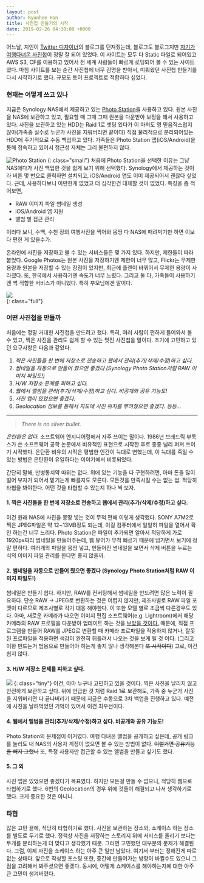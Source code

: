 ```yaml
---
layout: post
author: Ryunhee Han
title: 사진첩 만들기의 시작
date: 2019-02-26 04:30:00 +0000
---
```

어느날, 지인이 [Twitter 디자이너](http://paulstamatiou.com)의 블로그를 던져줬는데, 블로그도 블로그지만 [자기가 여행다녀온 사진첩](https://paulstamatiou.com/photos/)이 정말 잘 되어 있었다. 이 사이트는 모두 다 Static 파일로 되어있고 AWS S3, CF를 이용하고 있어서 전 세계 사람들이 빠르게 로딩되어 볼 수 있는 사이트였다. 마침 사이트를 보는 순간 사진첩에 너무 감명을 받아서, 미뤄왔던 사진첩 만들기를 다시 시작하기로 했다. 규모도 토이 프로젝트로 적합하다 싶었다. 

### 현재는 어떻게 쓰고 있나
지금은 Synology NAS에서 제공하고 있는 [Photo Station](https://www.synology.com/ko-kr/dsm/feature/photo_station)을 사용하고 있다. 원본 사진을 NAS에 보관하고 있고, 필요할 때 그때 그때 원본을 다운받아 보정을 해서 사용하고 있다. 사진을 보관하고 있는 HDD는 Raid 1로 셋팅 있다가 이 마저도 영 믿음직스럽지 않아(가족중 실수로 누군가 사진을 지워버리면 끝이다) 직접 물리적으로 분리되어있는 HDD에 주기적으로 수동 백업하고 있다. 가족들은 Photo Station 앱(iOS/Android)을 통해 접속하고 있어서 접근성 자체는 그리 불편하지 않다.

![Photo Station](https://farm8.staticflickr.com/7911/32328174257_129b0e3436_b.jpg)
{: class="small"}
처음에 Photo Station을 선택한 이유는 그냥 NAS에다가 사진 백업한 것을 쉽게 보기 위해 선택했다. Synology에서 제공하는 것이라 버튼 몇 번으로 클릭하면 설치되고, iOS/Android 앱도 이미 제공되어서 괜찮다 싶었다. 근데, 사용하다보니 이만한게 없었고 더 심각한건 대체할 것이 없었다. 특징을 좀 적어보면,

- RAW 이미지 파일 썸네일 생성
- iOS/Android 앱 지원
- 앨범 별 접근 관리

이러다 보니, 수백, 수천 장의 여행사진을 찍어와 몽땅 다 NAS에 때려박기만 하면 이보다 편한 게 있을수가.

온라인에 사진을 저장하고 볼 수 있는 서비스들은 몇 가지 있다. 하지만, 제한들이 따라 붙었다. Google Photos는 원본 사진을 저장하기엔 제한이 너무 많고, Flickr는 무제한 용량과 원본을 저장할 수 있는 장점이 있지만, 최근에 플랜이 바뀌어서 무제한 용량이 사라졌다. 또, 한국에서 사용하기엔 속도가 너무 느렸다. 그리고 둘 다, 가족들이 사용하기엔 썩 적합한 서비스가 아니였다. 특히 부모님에겐 말이다.

![](https://farm8.staticflickr.com/7850/47198855342_2150f53a36_o.jpg)  
{: class="full"}

### 어떤 사진첩을 만들까
처음에는 정말 거대한 사진첩을 만드려고 했다. 특히, 여러 사람이 편하게 들어와서 볼 수 있고, 찍은 사진을 관리도 쉽게 할 수 있는 멋진 사진첩을 말이다. 초기에 고민하고 있던 요구사항은 다음과 같았다.


1. *찍은 사진들을 한 번에 저장소로 전송하고 웹에서 관리(추가/삭제/수정)하고 싶다.*
2. *썸네일을 자동으로 만들어 줬으면 좋겠다 (Synology Photo Station처럼 RAW 이미지 파일도!)*
3. *H/W 저장소 문제를 피하고 싶다.*
4. *웹에서 앨범을 관리(추가/삭제/수정)하고 싶다. 비공개와 공유 기능도!*
5. *사진 앱이 있었으면 좋겠다.*
6. *Geolocation 정보를 통해서 지도에 사진 위치를 뿌려줬으면 좋겠다. 등등...*

---

> _There is no silver bullet._

_은탄환은 없다._ 소프트웨어 엔지니어링에서 자주 쓰이는 말이다. 1986년 브레드릭 부룩스가 쓴 소프트웨어 공학 논문에서 비유적인 표현으로 시작한 후로 종종 널리 퍼져 쓰이기 시작했다. 은탄환 비유의 시작은 평범한 인간이 늑대로 변했는데, 이 늑대를 죽일 수 있는 방법은 은탄환이 유일하다는 이야기에서 비롯되었다.

간단히 말해, 만병통치약 따위는 없다. 위에 있는 기능을 다 구현하려면, 아마 돈을 많이 벌어 부자가 되어서 맡기는게 빠를지도 모른다. 모든것을 만족시킬 수는 없는 법. 적당히 타협을 봐야한다. 어떤 것을 타협할 수 있는지 하나 씩 보자.

#### 1. 찍은 사진들을 한 번에 저장소로 전송하고 웹에서 관리(추가/삭제/수정)하고 싶다.
이건 원래 NAS에 사진을 몽땅 넣는 것이 무척 편해 이렇게 생각했다. SONY A7M2로 찍은 JPEG파일은 약 12~13MB정도 되는데, 이걸 컴퓨터에서 일일히 파일을 열어서 확인 하는건 너무 느리다. Photo Station은 파일이 추가되면 알아서 적당하게 가로 1920px짜리 썸네일을 만들어주는데, 웹 뷰어가 무척 빠르기 때문에 넘기면서 보기에 정말 편하다. 여러개의 파일을 몽땅 넣고, 만들어진 썸네일을 보면서 삭제 버튼을 누르는 식의 이미지 파일 관리를 한다면 좋지 않을까. 

#### 2. 썸네일을 자동으로 만들어 줬으면 좋겠다 (Synology Photo Station처럼 RAW 이미지 파일도!)
썸네일은 만들기 쉽다. 하지만, RAW를 컨버팅해서 썸네일을 만드려면 많은 노력이 필요하다. 단순 RAW -> JPEG로 변환하는 것은 어렵지 않지만, 제조사별로 RAW 파일 포맷이 다르므로 제조사별로 각기 대응 해야한다. 이 또한 모델 별로 조금씩 다른경우도 있다. 아마, 새로운 카메라가 나오면 이미지 편집 소프트웨어(e.g. Lightroom)에서 해당 카메라의 RAW 프로필을 다운받아 업데이트 하는 것을 [보았을 것이다.](https://helpx.adobe.com/camera-raw/kb/camera-raw-plug-supported-cameras.html) 때문에, 직접 프로그램을 만들어 RAW를 JPEG로 변환할 때 카메라 프로파일을 적용하지 않거나, 잘못된 프로파일을 적용하면 색감이 완전히 뒤틀려서 나오는 것을 보게 될 것 이다. (그리고 이왕 만드는거 범용으로 만들어야 하는게 좋지 않나 생각해본다 ~~또 시작이다~~) 고로, 이건 쉽지 않다. 

#### 3. H/W 저장소 문제를 피하고 싶다.
![](http://www.rejinasgossipfix.com/wp-content/uploads/2018/01/a842c097f98f3119783b4bab91e21abfcf2c333db23b841ef7634c1600e68700.jpg)
{: class="tiny"}
이건, 아마 누구나 고민하고 있을 것이다. 찍은 사진을 날리지 않고 안전하게 보관하고 싶다. 위에 언급한 것 처럼 Raid 1로 보관해도, 가족 중 누군가 사진을 지워버리면 다 끝나버리기 때문에 지금은 수동으로 3차 백업을 진행하고 있다. 예전에 사진을 날려먹었던 기억이 있어서 이건 최우선이다.

#### 4. 웹에서 앨범을 관리(추가/삭제/수정)하고 싶다. 비공개와 공유 기능도!
Photo Station의 문제점이 이거였다. 여행 다녀온 앨범을 공개하고 싶은데, 공개 링크를 눌러도 내 NAS의 사용자 계정이 없으면 볼 수 있는 방법이 없다. ~~이럴거면 공유기능을 빼지 그랬니~~ 또, 특정 사용자만 접근할 수 있는 앨범을 만들고 싶기도 했다.

#### 5. 그 외
사진 앱은 있었으면 좋겠다가 목표였다. 하지만 모든걸 만들 수 없으니, 적당히 웹으로 타협하기로 했다. 6번의 Geolocation의 경우 위에 것들이 해결되고 나서 생각하기로 했다. 크게 중요한 것은 아니니.

### 타협
많은 고민 끝에, 적당히 타협하기로 했다. 사진을 보관하는 장소와, 쇼케이스 하는 장소를 별도로 두기로 했다. 정책상 사진을 저장하는 스토리지 위에 서비스를 올리기 보다는 두개를 분리하는게 더 맞다고 생각했기 때문. 그러면 고민했던 대부분의 문제가 해결된다. 그럼, 이제 사진을 쇼케이스 하는 아주 큰 일만 남았다. 여기서 부터는 정해진게 따로 없는 상태다. 앞으로 작성할 포스팅 또한, 중간에 만들어가는 방향이 바뀔수도 있으니 그 점을 고려해서 봐주셨으면 좋겠다. 동시에, 어떻게 쇼케이스를 해야하는지에 대한 아주 큰 고민이 생겨버렸다. 